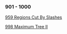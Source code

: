 ### 901 - 1000
[959 Regions Cut By Slashes](https://github.com/srdczk/leetcode/tree/master/src/a0901_1000/A0959.java)

[998 Maximum Tree II](https://github.com/srdczk/leetcode/tree/master/src/a0901_1000/A0998.java)

